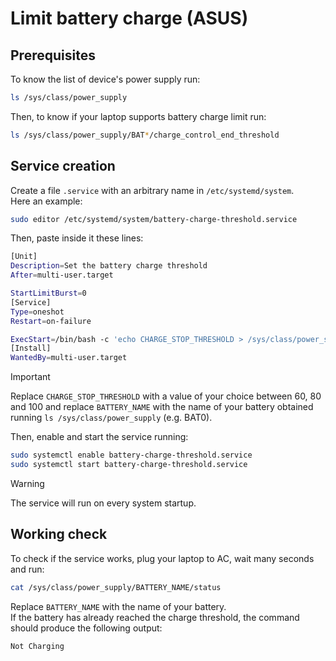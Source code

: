 # Limit battery charge (ASUS)

## Prerequisites

To know the list of device's power supply run:

```bash
ls /sys/class/power_supply
```

Then, to know if your laptop supports battery charge limit run:

```bash
ls /sys/class/power_supply/BAT*/charge_control_end_threshold
```

## Service creation

Create a file `.service` with an arbitrary name in `/etc/systemd/system`.
\
Here an example:

```bash
sudo editor /etc/systemd/system/battery-charge-threshold.service
```

Then, paste inside it these lines:

```bash
[Unit]
Description=Set the battery charge threshold
After=multi-user.target

StartLimitBurst=0
[Service]
Type=oneshot
Restart=on-failure

ExecStart=/bin/bash -c 'echo CHARGE_STOP_THRESHOLD > /sys/class/power_supply/BATTERY_NAME/charge_control_end_threshold'
[Install]
WantedBy=multi-user.target
```

> [!IMPORTANT]
>
> Replace `CHARGE_STOP_THRESHOLD` with a value of your choice between 60, 80 and 100 and replace `BATTERY_NAME` with the name of your battery obtained running `ls /sys/class/power_supply` (e.g. BAT0).

Then, enable and start the service running:

```bash
sudo systemctl enable battery-charge-threshold.service
sudo systemctl start battery-charge-threshold.service
```

> [!WARNING]
>
> The service will run on every system startup.

## Working check

To check if the service works, plug your laptop to AC, wait many seconds and run:

```bash
cat /sys/class/power_supply/BATTERY_NAME/status
```

Replace `BATTERY_NAME` with the name of your battery. 
\
If the battery has already reached the charge threshold, the command should produce the following output:

```text
Not Charging
```
